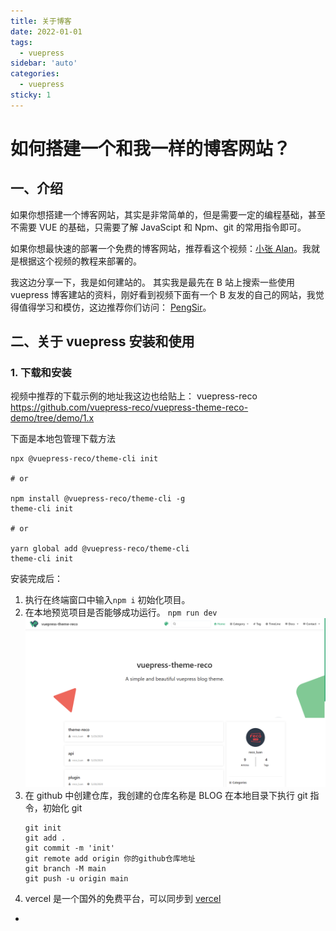 ```yaml
---
title: 关于博客
date: 2022-01-01
tags:
  - vuepress
sidebar: 'auto'
categories:
  - vuepress
sticky: 1
---
```


# 如何搭建一个和我一样的博客网站？

## 一、介绍

如果你想搭建一个博客网站，其实是非常简单的，但是需要一定的编程基础，甚至不需要 VUE 的基础，只需要了解 JavaScipt 和 Npm、git 的常用指令即可。

如果你想最快速的部署一个免费的博客网站，推荐看这个视频：[小张 Alan](https://www.bilibili.com/video/BV17Q4y1Y7LF)。我就是根据这个视频的教程来部署的。

我这边分享一下，我是如何建站的。
其实我是最先在 B 站上搜索一些使用 vuepress 博客建站的资料，刚好看到视频下面有一个 B 友发的自己的网站，我觉得值得学习和模仿，这边推荐你们访问： [PengSir](https://www.bookbook.cc/)。

## 二、关于 vuepress 安装和使用

### 1. 下载和安装

视频中推荐的下载示例的地址我这边也给贴上：
vuepress-reco https://github.com/vuepress-reco/vuepress-theme-reco-demo/tree/demo/1.x

下面是本地包管理下载方法

```
npx @vuepress-reco/theme-cli init

# or

npm install @vuepress-reco/theme-cli -g
theme-cli init

# or

yarn global add @vuepress-reco/theme-cli
theme-cli init
```

安装完成后：

1. 执行在终端窗口中输入`npm i` 初始化项目。
2. 在本地预览项目是否能够成功运行。
   `npm run dev`
   ![](../../../imgs/blog_01.jpg)
3. 在 github 中创建仓库，我创建的仓库名称是 BLOG
   在本地目录下执行 git 指令，初始化 git
   ```
   git init
   git add .
   git commit -m 'init'
   git remote add origin 你的github仓库地址
   git branch -M main
   git push -u origin main
   ```
4. vercel 是一个国外的免费平台，可以同步到 [vercel](https://vercel.com/)

-

